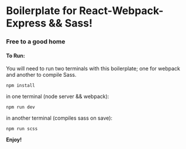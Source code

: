 # Boilerplate for React-Webpack-Express && Sass!



### Free to a good home


#### To Run:

You will need to run two terminals with this boilerplate; one for webpack and another to compile Sass.

` npm install `

in one terminal (node server && webpack):

` npm run dev `

in another terminal (compiles sass on save):

`npm run scss`



**Enjoy!**
